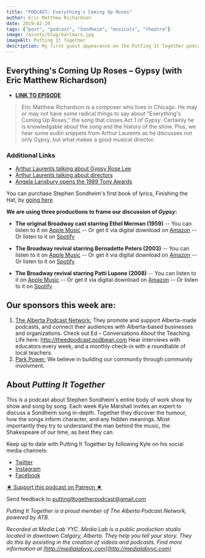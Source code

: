 ```yaml
---
title: "PODCAST: Everything's Coming Up Roses"
author: Eric Matthew Richardson
date: 2019-02-20
tags: ["post", "podcast", "Sondheim", "musicals", "theatre"]
image: /assets/blog/karlmarx.jpg
imageAlt: Putting It Together
description: My first guest appearance on the Putting It Together podcast, dissecting the work of Stephen Sondheim show by show and song by song. Kyle invited me on to discuss the song "Everything's Coming Up Roses" from Gypsy.
---
```


## Everything's Coming Up Roses – Gypsy (with Eric Matthew Richardson)

- **[LINK TO EPISODE](https://puttingittogether.transistor.fm/s2/9)**

>Eric Matthew Richardson is a composer who lives in Chicago. He may or may not have some radical things to say about "Everything's Coming Up Roses," the song that closes Act 1 of *Gypsy*. Certainly he is knowledgable about the song and the history of the show. Plus, we hear some audio snippets from Arthur Laurents as he discusses not only Gypsy, but what makes a good musical director.

### Additional Links

* [Arthur Laurents talking about Gypsy Rose Lee](https://www.youtube.com/watch?v=7_mHl3azhVM)
* [Arthur Laurents talking about directors](https://www.youtube.com/watch?v=LJpKQ4yRly0)
* [Angela Lansbury opens the 1989 Tony Awards](https://www.youtube.com/watch?v=F1znyr0QQGE)

You can purchase Stephen Sondheim's first book of lyrics, Finishing the Hat, by [going here](https://amzn.to/2LB9ZJo)

**We are using three productions to frame our discussion of *Gypsy*:**
- **The original Broadway cast starring Ethel Merman (1959)**
-- You can listen to it on [Apple Music](https://apple.co/2QcbkqZ)
-- Or get it via digital download on [Amazon](https://amzn.to/2SwBlmL)
-- Or listen to it on [Spotify](https://open.spotify.com/album/24hgppcPnYdswB9l2sqzih?si=UB4ty6JNR6OfqMesqvNcwQ)

- **The Broadway revival starring Bernadette Peters (2003)**
-- You can listen to it on [Apple Music](https://apple.co/2SwRs3A)
-- Or get it via digital download on [Amazon](https://amzn.to/2AplLT5)
-- Or listen to it on [Spotify](https://open.spotify.com/album/6Zy5TONz6w6hQBhpOv5YDZ?si=5huMj99iTPWhB7IzUIvTnA)

- **The Broadway revival starring Patti Lupone (2008)**
-- You can listen to it on [Apple Music](https://apple.co/2RvnmAg)
-- Or get it via digital download on [Amazon](https://amzn.to/2BT1yVr)
-- Or listen to it on [Spotify](https://open.spotify.com/album/4dJ5ZnyEQ996ZqWRPyagwZ?si=og6D3BEMQT-Zpeo_mI8klA)

## Our sponsors this week are:
1.  [The Alberta Podcast Network:](https://www.albertapodcastnetwork.com) They promote and support Alberta-made podcasts, and connect their audiences with Alberta-based businesses and organizations. Check out Ed – Conversations About the Teaching Life here: http://theedpodcast.podbean.com Hear interviews with educators every week, and a monthly check-in with a roundtable of local teachers.
2. [Park Power:](https://parkpower.ca) We believe in building our community through community involvment.

## About *Putting It Together*

This is a podcast about Stephen Sondheim's entire body of work show by show and song by song. Each week Kyle Marshall invites an expert to discuss a Sondheim song in-depth. Together they discover the humour, how the songs inform character, and any hidden meanings. Most importantly they try to understand the man behind the music, the Shakespeare of our time, as best they can.

Keep up to date with Putting It Together by following Kyle on his social media channels:

* [Twitter](https://twitter.com/thekylemarshall)
* [Instagram](https://www.instagram.com/thekylemarshall/)
* [Facebook](https://www.facebook.com/thekylemarshall/)

[★ Support this podcast on Patreon ★](https://www.patreon.com/puttingittogetherpodcast)

Send feedback to puttingittogetherpodcast@gmail.com

*Putting It Together is a proud member of The Alberta Podcast Network, powered by ATB.*

*Recorded at Media Lab YYC. Media Lab is a public production studio located in downtown Calgary, Alberta. They help you tell your story. They do this by assisting in the creation of videos and podcasts. Find more information at [http://medialabyyc.com](http://medialabyyc.com)*

